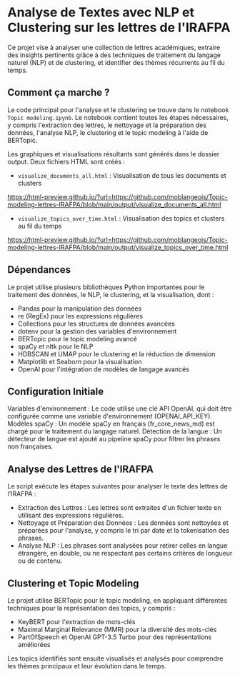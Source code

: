 # Analyse de Textes avec NLP et Clustering sur les lettres de l'IRAFPA
Ce projet vise à analyser une collection de lettres académiques, extraire des insights pertinents grâce à des techniques de traitement du langage naturel (NLP) et de clustering, et identifier des thèmes récurrents au fil du temps.

## Comment ça marche ?

Le code principal pour l'analyse et le clustering se trouve dans le notebook `Topic modeling.ipynb`. Le notebook contient toutes les étapes nécessaires, y compris l'extraction des lettres, le nettoyage et la préparation des données, l'analyse NLP, le clustering et le topic modeling à l'aide de BERTopic.

Les graphiques et visualisations résultants sont générés dans le dossier output. Deux fichiers HTML sont créés :

- `visualize_documents_all.html` : Visualisation de tous les documents et clusters

https://html-preview.github.io/?url=https://github.com/moblangeois/Topic-modeling-lettres-IRAFPA/blob/main/output/visualize_documents_all.html

- `visualize_topics_over_time.html` : Visualisation des topics et clusters au fil du temps

https://html-preview.github.io/?url=https://github.com/moblangeois/Topic-modeling-lettres-IRAFPA/blob/main/output/visualize_topics_over_time.html


## Dépendances
Le projet utilise plusieurs bibliothèques Python importantes pour le traitement des données, le NLP, le clustering, et la visualisation, dont :

- Pandas pour la manipulation des données
- re (RegEx) pour les expressions régulières
- Collections pour les structures de données avancées
- dotenv pour la gestion des variables d'environnement
- BERTopic pour le topic modeling avancé
- spaCy et nltk pour le NLP
- HDBSCAN et UMAP pour le clustering et la réduction de dimension
- Matplotlib et Seaborn pour la visualisation
- OpenAI pour l'intégration de modèles de langage avancés

## Configuration Initiale
Variables d'environnement : Le code utilise une clé API OpenAI, qui doit être configurée comme une variable d'environnement (OPENAI_API_KEY).
Modèles spaCy : Un modèle spaCy en français (fr_core_news_md) est chargé pour le traitement du langage naturel.
Détection de la langue : Un détecteur de langue est ajouté au pipeline spaCy pour filtrer les phrases non françaises.

## Analyse des Lettres de l'IRAFPA
Le script exécute les étapes suivantes pour analyser le texte des lettres de l'IRAFPA :

- Extraction des Lettres : Les lettres sont extraites d'un fichier texte en utilisant des expressions régulières.
- Nettoyage et Préparation des Données : Les données sont nettoyées et préparées pour l'analyse, y compris le tri par date et la tokenisation des phrases.
- Analyse NLP : Les phrases sont analysées pour retirer celles en langue étrangère, en double, ou ne respectant pas certains critères de longueur ou de contenu.

## Clustering et Topic Modeling
Le projet utilise BERTopic pour le topic modeling, en appliquant différentes techniques pour la représentation des topics, y compris :

- KeyBERT pour l'extraction de mots-clés
- Maximal Marginal Relevance (MMR) pour la diversité des mots-clés
- PartOfSpeech et OpenAI GPT-3.5 Turbo pour des représentations améliorées

Les topics identifiés sont ensuite visualisés et analysés pour comprendre les thèmes principaux et leur évolution dans le temps.
